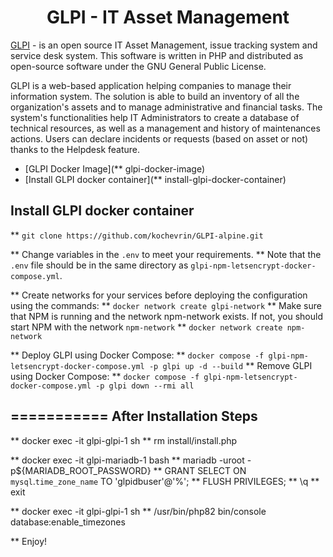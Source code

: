<h1 align="center">GLPI - IT Asset Management</h1>

<p align='justify'>

<a href="https://glpi-project.org">GLPI</a> - is an open source IT Asset Management, issue tracking system and service desk system. This software is written in PHP and distributed as open-source software under the GNU General Public License.

GLPI is a web-based application helping companies to manage their information system. The solution is able to build an inventory of all the organization's assets and to manage administrative and financial tasks. The system's functionalities help IT Administrators to create a database of technical resources, as well as a management and history of maintenances actions. Users can declare incidents or requests (based on asset or not) thanks to the Helpdesk feature.
</p>

- [GLPI Docker Image](** glpi-docker-image)
- [Install GLPI docker container](** install-glpi-docker-container)


##  Install GLPI docker container

** `git clone https://github.com/kochevrin/GLPI-alpine.git`

** Change variables in the `.env` to meet your requirements.
**  Note that the `.env` file should be in the same directory as `glpi-npm-letsencrypt-docker-compose.yml`.

**  Create networks for your services before deploying the configuration using the commands:
**  `docker network create glpi-network`
**  Make sure that NPM is running and the network npm-network exists. If not, you should start NPM with the network `npm-network`
**  `docker network create npm-network`

**  Deploy GLPI using Docker Compose:
**  `docker compose -f glpi-npm-letsencrypt-docker-compose.yml -p glpi up -d --build`
**  Remove GLPI using Docker Compose:
**  `docker compose -f glpi-npm-letsencrypt-docker-compose.yml -p glpi down --rmi all`

##  =========== After Installation Steps

**  docker exec -it glpi-glpi-1 sh
**  rm install/install.php

**  docker exec -it glpi-mariadb-1 bash
**  mariadb -uroot -p${MARIADB_ROOT_PASSWORD}
**  GRANT SELECT ON `mysql`.`time_zone_name` TO 'glpidbuser'@'%';
**  FLUSH PRIVILEGES;
**  \q
**  exit

**  docker exec -it glpi-glpi-1 sh
**  /usr/bin/php82 bin/console database:enable_timezones

** Enjoy!